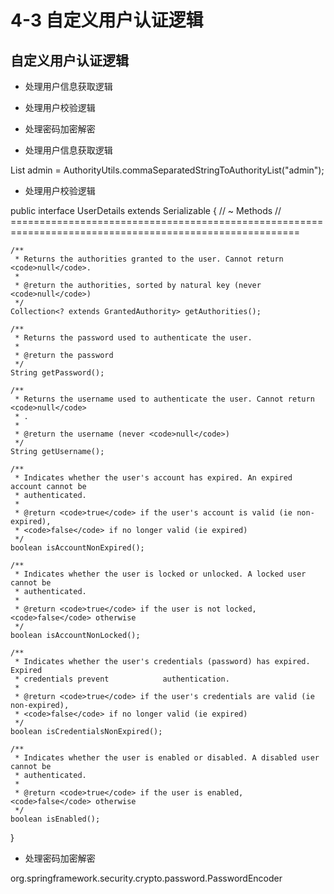 # 4-3 自定义用户认证逻辑

## 自定义用户认证逻辑

* 处理用户信息获取逻辑
* 处理用户校验逻辑
* 处理密码加密解密


* 处理用户信息获取逻辑

List<GrantedAuthority> admin = AuthorityUtils.commaSeparatedStringToAuthorityList("admin");



* 处理用户校验逻辑

public interface UserDetails extends Serializable {
	// ~ Methods
	// ========================================================================================================

	/**
	 * Returns the authorities granted to the user. Cannot return <code>null</code>.
	 *
	 * @return the authorities, sorted by natural key (never <code>null</code>)
	 */
	Collection<? extends GrantedAuthority> getAuthorities();

	/**
	 * Returns the password used to authenticate the user.
	 *
	 * @return the password
	 */
	String getPassword();

	/**
	 * Returns the username used to authenticate the user. Cannot return <code>null</code>
	 * .
	 *
	 * @return the username (never <code>null</code>)
	 */
	String getUsername();

	/**
	 * Indicates whether the user's account has expired. An expired account cannot be
	 * authenticated.
	 *
	 * @return <code>true</code> if the user's account is valid (ie non-expired),
	 * <code>false</code> if no longer valid (ie expired)
	 */
	boolean isAccountNonExpired();

	/**
	 * Indicates whether the user is locked or unlocked. A locked user cannot be
	 * authenticated.
	 *
	 * @return <code>true</code> if the user is not locked, <code>false</code> otherwise
	 */
	boolean isAccountNonLocked();

	/**
	 * Indicates whether the user's credentials (password) has expired. Expired
	 * credentials prevent            authentication.
	 *
	 * @return <code>true</code> if the user's credentials are valid (ie non-expired),
	 * <code>false</code> if no longer valid (ie expired)
	 */
	boolean isCredentialsNonExpired();

	/**
	 * Indicates whether the user is enabled or disabled. A disabled user cannot be
	 * authenticated.
	 *
	 * @return <code>true</code> if the user is enabled, <code>false</code> otherwise
	 */
	boolean isEnabled();
}

* 处理密码加密解密


org.springframework.security.crypto.password.PasswordEncoder
